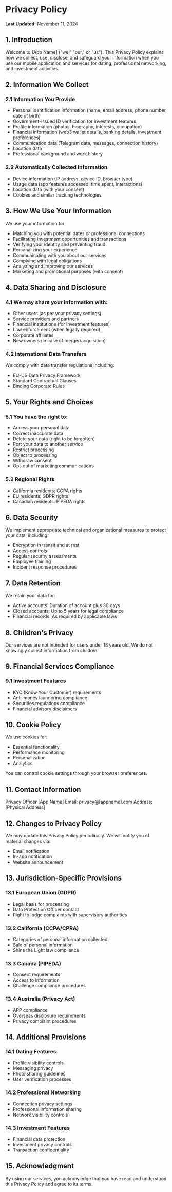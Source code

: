# Privacy Policy

**Last Updated:** November 11, 2024

## 1. Introduction

Welcome to [App Name] ("we," "our," or "us"). This Privacy Policy explains how we collect, use, disclose, and safeguard your information when you use our mobile application and services for dating, professional networking, and investment activities.

## 2. Information We Collect

### 2.1 Information You Provide
- Personal identification information (name, email address, phone number, date of birth)
- Government-issued ID verification for investment features
- Profile information (photos, biography, interests, occupation)
- Financial information (web3 wallet details, banking details, investment preferences)
- Communication data (Telegram data, messages, connection history)
- Location data
- Professional background and work history

### 2.2 Automatically Collected Information
- Device information (IP address, device ID, browser type)
- Usage data (app features accessed, time spent, interactions)
- Location data (with your consent)
- Cookies and similar tracking technologies

## 3. How We Use Your Information

We use your information for:
- Matching you with potential dates or professional connections
- Facilitating investment opportunities and transactions
- Verifying your identity and preventing fraud
- Personalizing your experience
- Communicating with you about our services
- Complying with legal obligations
- Analyzing and improving our services
- Marketing and promotional purposes (with consent)

## 4. Data Sharing and Disclosure

### 4.1 We may share your information with:
- Other users (as per your privacy settings)
- Service providers and partners
- Financial institutions (for investment features)
- Law enforcement (when legally required)
- Corporate affiliates
- New owners (in case of merger/acquisition)

### 4.2 International Data Transfers
We comply with data transfer regulations including:
- EU-US Data Privacy Framework
- Standard Contractual Clauses
- Binding Corporate Rules

## 5. Your Rights and Choices

### 5.1 You have the right to:
- Access your personal data
- Correct inaccurate data
- Delete your data (right to be forgotten)
- Port your data to another service
- Restrict processing
- Object to processing
- Withdraw consent
- Opt-out of marketing communications

### 5.2 Regional Rights
- California residents: CCPA rights
- EU residents: GDPR rights
- Canadian residents: PIPEDA rights

## 6. Data Security

We implement appropriate technical and organizational measures to protect your data, including:
- Encryption in transit and at rest
- Access controls
- Regular security assessments
- Employee training
- Incident response procedures

## 7. Data Retention

We retain your data for:
- Active accounts: Duration of account plus 30 days
- Closed accounts: Up to 5 years for legal compliance
- Financial records: As required by applicable laws

## 8. Children's Privacy

Our services are not intended for users under 18 years old. We do not knowingly collect information from children.

## 9. Financial Services Compliance

### 9.1 Investment Features
- KYC (Know Your Customer) requirements
- Anti-money laundering compliance
- Securities regulations compliance
- Financial advisory disclaimers

## 10. Cookie Policy

We use cookies for:
- Essential functionality
- Performance monitoring
- Personalization
- Analytics

You can control cookie settings through your browser preferences.

## 11. Contact Information

Privacy Officer
[App Name]
Email: privacy@[appname].com
Address: [Physical Address]

## 12. Changes to Privacy Policy

We may update this Privacy Policy periodically. We will notify you of material changes via:
- Email notification
- In-app notification
- Website announcement

## 13. Jurisdiction-Specific Provisions

### 13.1 European Union (GDPR)
- Legal basis for processing
- Data Protection Officer contact
- Right to lodge complaints with supervisory authorities

### 13.2 California (CCPA/CPRA)
- Categories of personal information collected
- Sale of personal information
- Shine the Light law compliance

### 13.3 Canada (PIPEDA)
- Consent requirements
- Access to information
- Challenge compliance procedures

### 13.4 Australia (Privacy Act)
- APP compliance
- Overseas disclosure requirements
- Privacy complaint procedures

## 14. Additional Provisions

### 14.1 Dating Features
- Profile visibility controls
- Messaging privacy
- Photo sharing guidelines
- User verification processes

### 14.2 Professional Networking
- Connection privacy settings
- Professional information sharing
- Network visibility controls

### 14.3 Investment Features
- Financial data protection
- Investment privacy controls
- Transaction confidentiality

## 15. Acknowledgment

By using our services, you acknowledge that you have read and understood this Privacy Policy and agree to its terms.
